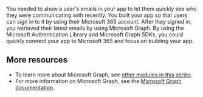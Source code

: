 You needed to show a user's emails in your app to let them quickly see who they were communicating with recently. You built your app so that users can sign in to it by using their Microsoft 365 account. After they signed in, you retrieved their latest emails by using Microsoft Graph. By using the Microsoft Authentication Library and Microsoft Graph SDKs, you could quickly connect your app to Microsoft 365 and focus on building your app.

## More resources

- To learn more about Microsoft Graph, see [other modules in this series](https://docs.microsoft.com/learn/browse/?products=ms-graph&roles=developer&resource_type=module&WT.mc_id=m365-16105-cxa).
- For more information on Microsoft Graph, see the [Microsoft Graph documentation](https://docs.microsoft.com/graph/?WT.mc_id=m365-16105-cxa).
